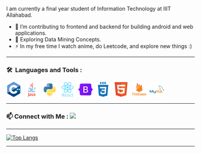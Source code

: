 
I am currently a final year student of Information Technology at IIIT Allahabad.

- 🔭 I’m contributing to frontend and backend for building android and web applications.
- 🌱 Exploring Data Mining Concepts.
- ⚡ In my free time I watch anime, do Leetcode, and explore new things :)

---

### 🛠 &nbsp;Languages and Tools :

<p>
<img src="https://github.com/devicons/devicon/blob/master/icons/cplusplus/cplusplus-original.svg" title="CPP" alt="CPP" width="40" height="40"/>&nbsp;
<img src="https://github.com/devicons/devicon/blob/master/icons/java/java-original-wordmark.svg" title="Java" alt="Java" width="40" height="40"/>&nbsp;
<img src="https://github.com/devicons/devicon/blob/master/icons/python/python-original.svg" title="Python" alt="Py" width="40" height="40"/>&nbsp;
<img src="https://github.com/devicons/devicon/blob/master/icons/react/react-original-wordmark.svg" title="React" alt="React" width="40" height="40"/>&nbsp;
<img src="https://github.com/devicons/devicon/blob/master/icons/bootstrap/bootstrap-original.svg" title="Bootstrap" alt="Bootstrap" width="40" height="40"/>&nbsp;
<img src="https://github.com/devicons/devicon/blob/master/icons/css3/css3-plain-wordmark.svg"  title="CSS3" alt="CSS" width="40" height="40"/>&nbsp;
<img src="https://github.com/devicons/devicon/blob/master/icons/html5/html5-original.svg" title="HTML5" alt="HTML" width="40" height="40"/>&nbsp;
<img src="https://github.com/devicons/devicon/blob/master/icons/firebase/firebase-plain-wordmark.svg" title="Firebase" alt="Firebase" width="40" height="40"/>&nbsp;
<img src="https://github.com/devicons/devicon/blob/master/icons/mysql/mysql-original-wordmark.svg" title="MySQL"  alt="MySQL" width="40" height="40"/>&nbsp;

</p>

---
### 📫 Connect with Me : <a href="mailto:divyanshuyadav.it@gmail.com"> <img src="https://img.icons8.com/fluent/48/000000/gmail.png" width="3.5%"/>

---

[![Top Langs](https://github-readme-stats.vercel.app/api/top-langs/?username=dy-123&count_private=true&layout=compact&theme=vision-friendly-dark)](https://github.com/Dy-123?tab=repositories)
  
---
